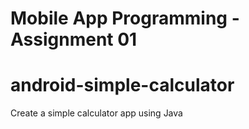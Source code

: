 # Mobile App Programming - Assignment 01
# android-simple-calculator
Create a simple calculator app using Java
